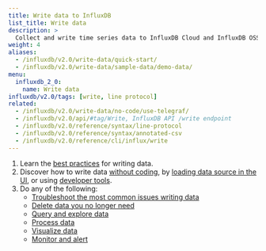 ```yaml
---
title: Write data to InfluxDB
list_title: Write data
description: >
  Collect and write time series data to InfluxDB Cloud and InfluxDB OSS.
weight: 4
aliases:
  - /influxdb/v2.0/write-data/quick-start/
  - /influxdb/v2.0/write-data/sample-data/demo-data/
menu:
  influxdb_2_0:
    name: Write data
influxdb/v2.0/tags: [write, line protocol]
related:
  - /influxdb/v2.0/write-data/no-code/use-telegraf/
  - /influxdb/v2.0/api/#tag/Write, InfluxDB API /write endpoint
  - /influxdb/v2.0/reference/syntax/line-protocol
  - /influxdb/v2.0/reference/syntax/annotated-csv
  - /influxdb/v2.0/reference/cli/influx/write
---
```


1. Learn the [best practices](/influxdb/v2.0/write-data/best-practices/) for writing data.
2. Discover how to write data [without coding](/influxdb/v2.0/write-data/no-code/), by [loading data source in the UI](/influxdb/v2.0/write-data/no-code/load-data/), or using [developer tools](/influxdb/v2.0/write-data/developer-tools/).
3. Do any of the following:
   - [Troubleshoot the most common issues writing data](/influxdb/v2.0/write-data/troubleshoot/)
   - [Delete data you no longer need](/influxdb/v2.0/write-data/delete-data/)
   - [Query and explore data](/influxdb/v2.0/query-data/)
   - [Process data](/influxdb/v2.0/process-data/)
   - [Visualize data](/influxdb/v2.0/visualize-data/)
   - [Monitor and alert](/influxdb/v2.0/monitor-alert/)